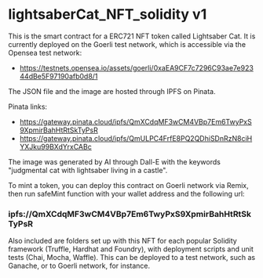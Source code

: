 # lightsaberCat_NFT_solidity v1

This is the smart contract for a ERC721 NFT token called Lightsaber Cat. It is currently deployed on the Goerli test network, which is accessible via the Opensea test network:

- https://testnets.opensea.io/assets/goerli/0xaEA9CF7c7296C93ae7e92344dBe5F97190afb0d8/1

The JSON file and the image are hosted through IPFS on Pinata.

Pinata links:

- https://gateway.pinata.cloud/ipfs/QmXCdqMF3wCM4VBp7Em6TwyPxS9XpmirBahHtRtSkTyPsR
- https://gateway.pinata.cloud/ipfs/QmULPC4FrfE8PQ2QDhiSDnRzN8ciHYXJku99BXdYrxCABc

The image was generated by AI through Dall-E with the keywords "judgmental cat with lightsaber living in a castle".

To mint a token, you can deploy this contract on Goerli network via Remix, then run safeMint function with your wallet address and the following url:

### ipfs://QmXCdqMF3wCM4VBp7Em6TwyPxS9XpmirBahHtRtSkTyPsR

Also included are folders set up with this NFT for each popular Solidity framework (Truffle, Hardhat and Foundry), with deployment scripts and unit tests (Chai, Mocha, Waffle). This can be deployed to a test network, such as Ganache, or to Goerli network, for instance.